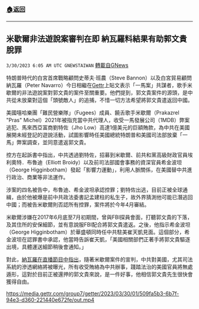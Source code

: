 ###  [:house:返回](README.md)
---


## 米歇爾非法遊說案審判在即  納瓦羅料結果有助郭文貴脫罪
`3/30/2023 6:05 AM UTC GNEWSTAIWAN` [轉載自GNews](https://gnews.org/articles/1058709)

特朗普時代的白宮首席戰略顧問史蒂夫·班農（Steve Bannon）以及白宮貿易顧問納瓦羅（Peter Navarro）今日相繼在[Gettr](https://gettr.com/post/p2cv6a6e351)上貼文表示「一馬案」共謀者，歌手米歇爾的非法遊說案對郭文貴的案件至關重要。他們提到，郭文貴案件的源頭，是中共從未放棄對這個「頭號敵人」的追捕，不惜一切方法希望將郭文貴遣返回中國。

  

美國嘻哈樂團「難民營樂隊」（Fugees）成員、饒舌歌手米歇爾（Prakazrel "Pras" Michel）2021年被指充當中共代理人，收受一馬發展公司（1MDB）弊案逃犯、馬來西亞富商劉特佐（Jho Low）高達1億美元的巨額賄款，為中共在美國展開未經登記的遊說活動，試圖影響時任美國總統特朗普和美國司法部放棄「一馬」弊案調查，並同意遣返郭文貴。

  

控方在起訴書中指出，中共透過劉特佐，招募到米歇爾、前共和黨高級財政官員埃利奧特．布魯迪（Elliott Broidy）以及前司法部國會事務的資深官員希金波坦（George Higginbotham）發起「影響力運動」，利用人脈關係，在美國替中共進行政治、商業等非法運作。

  

涉案的四名被告中，布魯迪、希金波坦承認控罪；劉特佐出逃，目前正被全球通緝，由於他被爆是前中共政法委書記孟建柱的私生子，故外界猜測他可能已潛逃回中國；而被告米歇爾則否認所有控罪，案件將於今年4月審結。

  

米歇爾涉嫌在2017年6月底至7月初期間，曾與FBI探員會面，打聽郭文貴的下落，及其住所的安保細節，並有意說服FBI配合將郭文貴遣返。之後，他指示希金波坦（George Higginbotham）於華盛頓同時任中共駐美崔天凱見面。這個部分，希金波坦在認罪書中承認，他當時告訴崔天凱，「美國相關部們正著手將郭文貴驅逐出境，具體運送細節稍後會通知。」

  

對此，[納瓦羅在直播節目中指出](https://gettr.com/post/p2cy2iq5c3a)，隨著米歇爾案件的宣判，中共對美國，尤其司法系統的滲透網絡將被曝光，所有收受賄絡為中共辦事，踐踏法治的美國官員將無處遁形，這對於目前正被還押的郭文貴來說，是一件好事，他相信郭文貴先生很快會獲得自由。


https://media.gettr.com/group7/getter/2023/03/30/01/509fa5b3-6b7f-94e3-d360-221440e672fe/out.mp4


